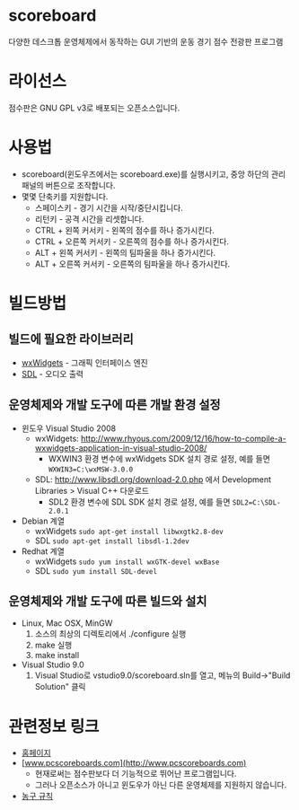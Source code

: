 # scoreboard
다양한 데스크톱 운영체제에서 동작하는 GUI 기반의 운동 경기 점수 전광판 프로그램

# 라이선스
점수판은 GNU GPL v3로 배포되는 오픈소스입니다.

# 사용법
* scoreboard(윈도우즈에서는 scoreboard.exe)를 실행시키고, 중앙 하단의 관리 패널의 버튼으로 조작합니다.
* 몇몇 단축키를 지원합니다.
  * 스페이스키 - 경기 시간을 시작/중단시킵니다.
  * 리턴키 - 공격 시간을 리셋합니다.
  * CTRL + 왼쪽 커서키 - 왼쪽의 점수를 하나 증가시킨다.
  * CTRL + 오른쪽 커서키 - 오른쪽의 점수를 하나 증가시킨다.
  * ALT + 왼쪽 커서키 - 왼쪽의 팀파울을 하나 증가시킨다.
  * ALT + 오른쪽 커서키 - 오른쪽의 팀파울을 하나 증가시킨다.

# 빌드방법

## 빌드에 필요한 라이브러리
* [wxWidgets](http://www.wxwidgets.org) - 그래픽 인터페이스 엔진
* [SDL](http://www.libsdl.org) - 오디오 출력

## 운영체제와 개발 도구에 따른 개발 환경 설정
* 윈도우 Visual Studio 2008
  * wxWidgets: http://www.rhyous.com/2009/12/16/how-to-compile-a-wxwidgets-application-in-visual-studio-2008/
    * WXWIN3 환경 변수에 wxWidgets SDK 설치 경로 설정, 예를 들면
      `WXWIN3=C:\wxMSW-3.0.0`
  * SDL: http://www.libsdl.org/download-2.0.php 에서 Development Libraries > Visual C++ 다운로드
    * SDL2 환경 변수에 SDL SDK 설치 경로 설정, 예를 들면
      `SDL2=C:\SDL-2.0.1`
* Debian 계열
  * wxWidgets
    `sudo apt-get install libwxgtk2.8-dev`
  * SDL
    `sudo apt-get install libsdl-1.2dev`
* Redhat 계열
  * wxWidgets
    `sudo yum install wxGTK-devel wxBase`
  * SDL
    `sudo yum install SDL-devel`

## 운영체제와 개발 도구에 따른 빌드와 설치
* Linux, Mac OSX, MinGW
  1. 소스의 최상의 디렉토리에서 ./configure 실행
  1. make 실행
  1. make install
* Visual Studio 9.0
  1. Visual Studio로 vstudio9.0/scoreboard.sln를 열고, 메뉴의 Build->"Build Solution" 클릭

# 관련정보 링크
* [홈페이지](http://blog.naver.com/scoreboard)
* [www.pcscoreboards.com](http://www.pcscoreboards.com)
  * 현재로써는 점수판보다 더 기능적으로 뛰어난 프로그램입니다.
  * 그러나 오픈소스가 아니고 윈도우가 아닌 다른 운영체제를 지원하지 않습니다.
* [농구 규칙](http://www.wkbl.or.kr/about/manage_system.asp)
